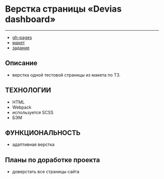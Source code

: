 # Верстка страницы «Devias dashboard»
***
- [gh-pages](https://nikolaymishaev.github.io/devias-dashboard/index.html)
- [макет](https://www.figma.com/file/p7TfDOlPSRfHBM5o2TpkrT/Devias-Dashboard-Design-Library-Kit)
- [задание](https://disk.yandex.ru/i/_-QwRm-Zf-qeZw)

## Описание
- верстка одной тестовой страницы из макета по ТЗ.

## ТЕХНОЛОГИИ
- HTML
- Webpack
- используется SCSS
- БЭМ

## ФУНКЦИОНАЛЬНОСТЬ
- адаптивная верстка

## Планы по доработке проекта
- доверстать все страницы сайта
